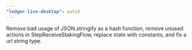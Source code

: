 ```yaml
---
"ledger-live-desktop": patch
---
```


Remove bad usage of JSON.stringify as a hash function, remove unused actions in StepReceiveStakingFlow, replace state with constants, and fix a url string type.
